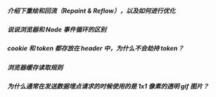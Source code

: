 ##### 介绍下重绘和回流（Repaint & Reflow），以及如何进行优化

##### 说说浏览器和 Node 事件循环的区别

##### cookie 和 token 都存放在 header 中，为什么不会劫持 token？

##### 浏览器缓存读取规则

##### 为什么通常在发送数据埋点请求的时候使用的是 1x1 像素的透明 gif 图片？

